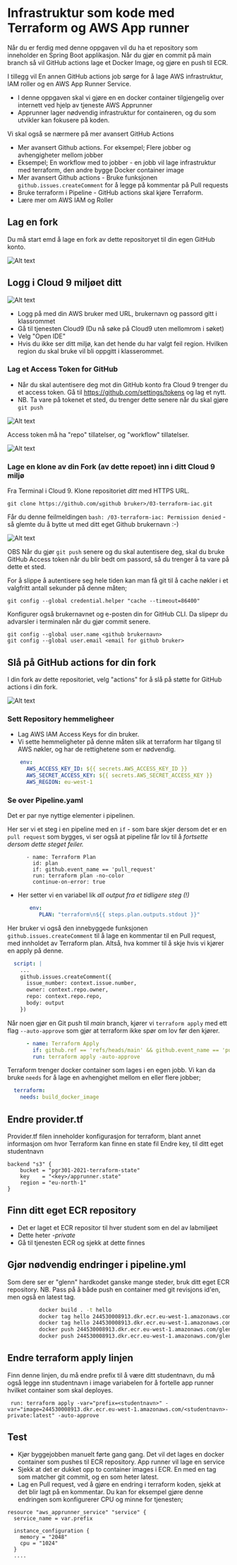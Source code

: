 # Infrastruktur som kode med Terraform og AWS App runner 

Når du er ferdig med denne oppgaven vil du ha et repository som inneholder en Spring Boot applikasjon. Når du gjør en commit 
på main branch så vil GitHub actions lage et Docker Image, og gjøre en push til ECR. 

I tillegg vil En annen GitHub actions job sørge for å lage AWS infrastruktur, IAM roller og en AWS App Runner Service.

* I denne oppgaven skal vi gjøre en en docker container tilgjengelig over internett ved hjelp av tjeneste AWS Apprunner
* Apprunner lager nødvendig infrastruktur for containeren, og du som utvikler kan fokusere på koden.

Vi skal også se nærmere på mer avansert GitHub Actions  

* Mer avansert Github actions. For eksempel; Flere jobber og avhengigheter mellom jobber
* Eksempel; En workflow med to jobber - en jobb vil lage infrastruktur med terraform, den andre bygge Docker container image
* Mer avansert Github actions - Bruke funksjonen ```github.issues.createComment``` for å legge på kommentar på Pull requests 
* Bruke terraform i Pipeline - GitHub actions skal kjøre Terraform. 
* Lære mer om AWS IAM og Roller

## Lag en fork

Du må start emd å lage en fork av dette repositoryet til din egen GitHub konto.

![Alt text](img/fork.png  "a title")

## Logg i Cloud 9 miljøet ditt

![Alt text](img/aws_login.png  "a title")

* Logg på med din AWS bruker med URL, brukernavn og passord gitt i klassrommet
* Gå til tjenesten Cloud9 (Du nå søke på Cloud9 uten mellomrom i søket)
* Velg "Open IDE"
* Hvis du ikke ser ditt miljø, kan det hende du har valgt feil region. Hvilken region du skal bruke vil bli oppgitt i klasserommet.

### Lag et Access Token for GitHub

* Når du skal autentisere deg mot din GitHub konto fra Cloud 9 trenger du et access token.  Gå til  https://github.com/settings/tokens og lag et nytt.
* NB. Ta vare på tokenet et sted, du trenger dette senere når du skal gjøre ```git push```

![Alt text](img/generate.png  "a title")

Access token må ha "repo" tillatelser, og "workflow" tillatelser.

![Alt text](img/new_token.png  "a title")

### Lage en klone av din Fork (av dette repoet) inn i ditt Cloud 9 miljø

Fra Terminal i Cloud 9. Klone repositoriet *ditt* med HTTPS URL. 

```
git clone https://github.com/≤github bruker>/03-terraform-iac.git
```

Får du denne feilmeldingen ```bash: /03-terraform-iac: Permission denied``` - så glemte du å bytte ut <github bruker> med
ditt eget Github brukernavn :-)

![Alt text](img/clone.png  "a title")

OBS Når du gjør ```git push``` senere og du skal autentisere deg, skal du bruke GitHub Access token når du blir bedt om passord,
så du trenger å ta vare på dette et sted.

For å slippe å autentisere seg hele tiden kan man få git til å cache nøkler i et valgfritt
antall sekunder på denne måten;

```shell
git config --global credential.helper "cache --timeout=86400"
```

Konfigurer også brukernavnet og e-posten din for GitHub CLI. Da slipepr du advarsler i terminalen
når du gjør commit senere.

````shell
git config --global user.name <github brukernavn>
git config --global user.email <email for github bruker>
````

## Slå på GitHub actions for din fork 

I din fork av dette repositoriet, velg "actions" for å slå på støtte for GitHub actions i din fork.

![Alt text](img/7.png "3")

### Sett Repository hemmeligheer 

* Lag AWS IAM Access Keys for din bruker. 
* Vi sette hemmeligheter på denne måten slik at terraform har tilgang til AWS nøkler, og har de rettighetene som er nødvendig. 

```yaml
    env:
      AWS_ACCESS_KEY_ID: ${{ secrets.AWS_ACCESS_KEY_ID }}
      AWS_SECRET_ACCESS_KEY: ${{ secrets.AWS_SECRET_ACCESS_KEY }}
      AWS_REGION: eu-west-1
```

### Se over Pipeline.yaml

Det er par nye nyttige elementer i pipelinen.  

Her ser vi et steg i en pipeline med en ```if``` - som bare skjer dersom det er en ```pull request``` som bygges, vi ser også at 
pipeline får lov til å _fortsette dersom dette steget feiler._
```
      - name: Terraform Plan
        id: plan
        if: github.event_name == 'pull_request'
        run: terraform plan -no-color
        continue-on-error: true
```

* Her setter vi en variabel lik _all output fra et tidligere steg (!)_   

```yaml
       env:
          PLAN: "terraform\n${{ steps.plan.outputs.stdout }}"
```

Her bruker vi også den innebyggede funksjonen  ```github.issues.createComment``` til å lage en kommentar til en Pull request, med innholdet av Terraform plan. Altså, hva kommer til å skje hvis vi kjører en apply på denne.

```yaml
  script: |
    ...
    github.issues.createComment({
      issue_number: context.issue.number,
      owner: context.repo.owner,
      repo: context.repo.repo,
      body: output
    })
```

Når noen gjør en Git push til *main* branch, kjører vi ```terraform apply``` med ett flag ```--auto-approve``` som gjør at terraform ikke 
spør om lov før den kjører.

```yaml
      - name: Terraform Apply
        if: github.ref == 'refs/heads/main' && github.event_name == 'push'
        run: terraform apply -auto-approve
```

Terraform trenger docker container som lages i en egen jobb. 
Vi kan da bruke ```needs``` for å lage en avhengighet mellom en eller flere jobber; 

```yaml
  terraform:
    needs: build_docker_image
```

## Endre provider.tf

Provider.tf filen inneholder konfigurasjon for terraform, blant annet informasjon om hvor Terraform kan finne en state fil
Endre key, til ditt eget studentnavn

```hcl
backend "s3" {
    bucket = "pgr301-2021-terraform-state"
    key    = "<key>/apprunner.state"
    region = "eu-north-1"
}
```

## Finn ditt eget ECR repository

* Det er laget et ECR repositor til hver student som en del av labmiljøet 
* Dette heter *<studentnavn>-private*
* Gå til tjenesten ECR og sjekk at dette finnes

## Gjør nødvendig endringer i pipeline.yml 

Som dere ser er "glenn" hardkodet ganske mange steder, bruk ditt eget ECR repository.
NB. Pass på å både push en container med git revisjons id'en, men også en latest tag.
 
```sh
          docker build . -t hello
          docker tag hello 244530008913.dkr.ecr.eu-west-1.amazonaws.com/glenn:$rev
          docker tag hello 244530008913.dkr.ecr.eu-west-1.amazonaws.com/glenn:latest
          docker push 244530008913.dkr.ecr.eu-west-1.amazonaws.com/glenn:$rev
          docker push 244530008913.dkr.ecr.eu-west-1.amazonaws.com/glenn:latest
```

## Endre terraform apply linjen 

Finn denne linjen, du må endre prefix til å være ditt studentnavn, du må også legge inn studentnavn i image variabelen
for å fortelle app runner hvilket container som skal deployes.

```
 run: terraform apply -var="prefix=<studentnavn>" -var="image=244530008913.dkr.ecr.eu-west-1.amazonaws.com/<studentnavn>-private:latest" -auto-approve
```

## Test 

* Kjør byggejobben manuelt førte gang gang.  Det vil det lages en docker container som pushes til ECR repository. App runner vil lage en service 
* Sjekk at det er dukket opp to container images i ECR. En med en tag som matcher git commit, og en som heter latest.
* Lag en Pull request, ved å gjøre en endring i terraform koden, sjekk at det blir lagt på en kommentar. Du kan for eksempel gjøre denne endringen som 
konfigurerer CPU og minne for tjenesten;

```hcl
resource "aws_apprunner_service" "service" {
  service_name = var.prefix

  instance_configuration {
    memory = "2048"
    cpu = "1024"
  }
  ....
```
